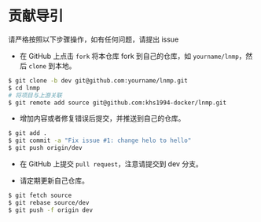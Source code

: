 # 贡献导引

请严格按照以下步骤操作，如有任何问题，请提出 issue

* 在 GitHub 上点击 `fork` 将本仓库 fork 到自己的仓库，如 `yourname/lnmp`，然后 `clone` 到本地。

```bash
$ git clone -b dev git@github.com:yourname/lnmp.git
$ cd lnmp
# 将项目与上游关联
$ git remote add source git@github.com:khs1994-docker/lnmp.git
```

* 增加内容或者修复错误后提交，并推送到自己的仓库。

```bash
$ git add .
$ git commit -a "Fix issue #1: change helo to hello"
$ git push origin/dev
```

* 在 GitHub 上提交 `pull request`，注意请提交到 dev 分支。

* 请定期更新自己仓库。

```bash
$ git fetch source
$ git rebase source/dev
$ git push -f origin dev
```
